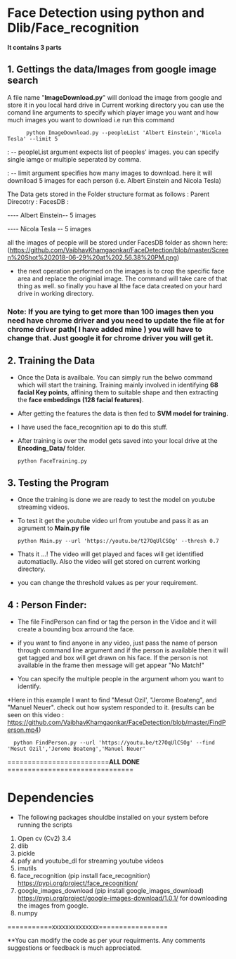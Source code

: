 # Face Detection using python and Dlib/Face_recognition

__It contains 3 parts__

## 1. Gettings the data/Images from google image search
  A file name "**ImageDownload.py**" will donload the image from google and store it in you local hard drive in Current working directory
  you can use the comand line arguments to specify which player image you want and how much images you want to download
  i.e run this command 
  
          python ImageDownload.py --peopleList 'Albert Einstein','Nicola Tesla' --limit 5 
          
   : -- peopleList argument expects list of peoples' images. you can specify single iamge or multiple seperated by comma.
   
   : -- limit argument specifies how many images to download. here it will downlload 5 images for each person (i.e. Albert Einstein and Nicola Tesla)

The Data gets stored in the Folder structure format as follows :
Parent Direcotry : 
FacesDB : 

---- Albert Einstein-- 5 images 

---- Nicola Tesla -- 5 images
   
all the images of people will be stored under FacesDB folder as shown here: (https://github.com/VaibhavKhamgaonkar/FaceDetection/blob/master/Screen%20Shot%202018-06-29%20at%202.56.38%20PM.png)
* the next operation performed on the images is to crop the specific face area and replace the originial image. The command will take care of that thing as well. so finally you have al lthe face data created on your hard drive in working directory.


### Note: If you are tying to get more than 100 images then you need have **chrome driver** and you need to update the file at for chrome driver path( I have added mine ) you will have to change that. Just google it for chrome driver you will get it.

## 2. Training the Data

* Once the Data is availbale. You can simply run the belwo command which will start the training. Training mainly involved in identifying **68 facial Key points**, affining them to suitable shape and then extracting the **face embeddings (128 facial features)**.
* After getting the features the data is then fed to **SVM model for training.** 

* I have used the face_recognition api to do this stuff.

* After training is over the model gets saved into your local drive at the **Encoding_Data/** folder.
        
      python FaceTraining.py


## 3. Testing the Program

* Once the training is done we are ready to test the model on youtube streaming videos.
* To test it get the youtube video url from youtube and pass it as an agrument to **Main.py file**

      python Main.py --url 'https://youtu.be/t27OqUlCSOg' --thresh 0.7
      
* Thats it ...! The video will get played and faces will get identified automatiaclly. Also the video will get stored on current working directory.

* you can change the threshold values as per your requirement.


## 4 : Person Finder:

* The file FindPerson can find or tag the person in the Vidoe and it will create a bounding box arround the face. 
* if you want to find anyone in any video, just pass the name of person through command line argument and if the person is available then it will get tagged and box will get drawn on his face. If the person is not available in the frame then message will get appear "No Match!"
 
* You can specify the multiple people in the argument whom you want to identify.

*Here in this example I want to find  "Mesut Ozil',  "Jerome Boateng",  and "Manuel Neuer". check out how system responded to it. (results can be seen on this video : https://github.com/VaibhavKhamgaonkar/FaceDetection/blob/master/FindPerson.mp4)

      python FindPerson.py --url 'https://youtu.be/t27OqUlCSOg' --find 'Mesut Ozil','Jerome Boateng','Manuel Neuer'
      
      

=========================**ALL DONE** ===============================

# Dependencies 

* The following packages shouldbe installed on your system before running the scripts

1. Open cv (Cv2) 3.4
2. dlib
3. pickle
4. pafy and youtube_dl for streaming youtube videos
5. imutils
6. face_recognition (pip install face_recognition) https://pypi.org/project/face_recognition/
7. google_images_download (pip install google_images_download) https://pypi.org/project/google-images-download/1.0.1/ for downloading the images from google.
8. numpy

===========xxxxxxxxxxxxxx=================


**You can modify the code as per your requirments. Any comments suggestions or feedback is much appreciated.


